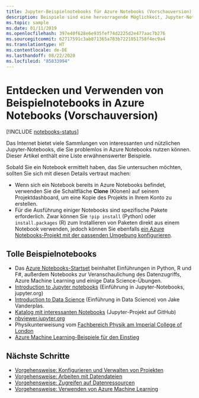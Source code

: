 ```yaml
---
title: Jupyter-Beispielnotebooks für Azure Notebooks (Vorschauversion)
description: Beispiele sind eine hervorragende Möglichkeit, Jupyter-Notebooks, die in den kostenlosen Azure Notebooks-Clouddiensten ausgeführt werden, kennenzulernen.
ms.topic: sample
ms.date: 01/11/2019
ms.openlocfilehash: 397e40f628e6e935fef74d2225d2e477aac7b276
ms.sourcegitcommit: 62717591c3ab871365a783b7221851758f4ec9a4
ms.translationtype: HT
ms.contentlocale: de-DE
ms.lasthandoff: 08/22/2020
ms.locfileid: "85833994"
---
```

# <a name="discover-and-use-sample-notebooks-in-azure-notebooks-preview"></a>Entdecken und Verwenden von Beispielnotebooks in Azure Notebooks (Vorschauversion)

[!INCLUDE [notebooks-status](../../includes/notebooks-status.md)]

Das Internet bietet viele Sammlungen von interessanten und nützlichen Jupyter-Notebooks, die Sie problemlos in Azure Notebooks nutzen können. Dieser Artikel enthält eine Liste erwähnenswerter Beispiele.

Sobald Sie ein Notebook ermittelt haben, das Sie untersuchen möchten, sollten Sie sich mit diesen Details vertraut machen:

- Wenn sich ein Notebook bereits in Azure Notebooks befindet, verwenden Sie die Schaltfläche **Clone** (Klonen) auf seinem Projektdashboard, um eine Kopie des Projekts in Ihrem Konto zu erstellen.
- Für die Ausführung einiger Notebooks sind spezifische Pakete erforderlich. Zwar können Sie `!pip install` (Python) oder `install.packages` (R) zum Installieren von Paketen direkt aus einem Notebook verwenden, jedoch können Sie ebenfalls [ein Azure Notebooks-Projekt mit der passenden Umgebung konfigurieren](configure-manage-azure-notebooks-projects.md).

## <a name="great-sample-notebooks"></a>Tolle Beispielnotebooks

- Das [Azure Notebooks-Startset](https://notebooks.azure.com/#sample-redirect) beinhaltet Einführungen in Python, R und F#, außerdem Notebooks zur Veranschaulichung des Datenzugriffs, Azure Machine Learning und einige Data Science-Übungen.
- [Introduction to Jupyter notebooks](https://nbviewer.jupyter.org/github/jupyter/notebook/blob/master/docs/source/examples/Notebook/Notebook%20Basics.ipynb) (Einführung in Jupyter-Notebooks, jupyter.org)
- [Introduction to Data Science](https://github.com/jakevdp/PythonDataScienceHandbook/tree/master/notebooks) (Einführung in Data Science) von Jake Vanderplas.
- [Katalog mit interessanten Notebooks](https://github.com/ipython/ipython/wiki/A-gallery-of-interesting-IPython-Notebooks) (Jupyter-Projekt auf GitHub)
- [nbviewer.jupyter.org](https://nbviewer.jupyter.org)
- Physikunterweisung vom [Fachbereich Physik am Imperial College of London](https://notebooks.azure.com/cvanbreu/libraries)
- [Azure Machine Learning-Beispiele für den Einstieg](https://notebooks.azure.com/azureml/projects/azureml-getting-started)

## <a name="next-steps"></a>Nächste Schritte  

- [Vorgehensweise: Konfigurieren und Verwalten von Projekten](configure-manage-azure-notebooks-projects.md)
- [Vorgehensweise: Arbeiten mit Datendateien](work-with-project-data-files.md)
- [Vorgehensweise: Zugreifen auf Datenressourcen](access-data-resources-jupyter-notebooks.md)
- [Vorgehensweise: Verwenden von Azure Machine Learning](use-machine-learning-services-jupyter-notebooks.md)
